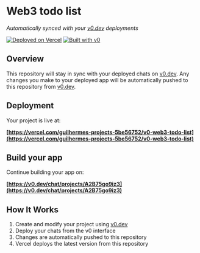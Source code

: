 # Web3 todo list

*Automatically synced with your [v0.dev](https://v0.dev) deployments*

[![Deployed on Vercel](https://img.shields.io/badge/Deployed%20on-Vercel-black?style=for-the-badge&logo=vercel)](https://vercel.com/guilhermes-projects-5be56752/v0-web3-todo-list)
[![Built with v0](https://img.shields.io/badge/Built%20with-v0.dev-black?style=for-the-badge)](https://v0.dev/chat/projects/A2B75go9iz3)

## Overview

This repository will stay in sync with your deployed chats on [v0.dev](https://v0.dev).
Any changes you make to your deployed app will be automatically pushed to this repository from [v0.dev](https://v0.dev).

## Deployment

Your project is live at:

**[https://vercel.com/guilhermes-projects-5be56752/v0-web3-todo-list](https://vercel.com/guilhermes-projects-5be56752/v0-web3-todo-list)**

## Build your app

Continue building your app on:

**[https://v0.dev/chat/projects/A2B75go9iz3](https://v0.dev/chat/projects/A2B75go9iz3)**

## How It Works

1. Create and modify your project using [v0.dev](https://v0.dev)
2. Deploy your chats from the v0 interface
3. Changes are automatically pushed to this repository
4. Vercel deploys the latest version from this repository
